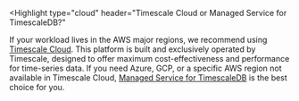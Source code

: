 <Highlight
  type="cloud"
  header="Timescale Cloud or Managed Service for TimescaleDB?"
>
  If your workload lives in the AWS major regions, we recommend using [Timescale
  Cloud](/use-timescale/latest/services/). This platform is built and exclusively operated by
  Timescale, designed to offer maximum cost-effectiveness and performance for
  time-series data. If you need Azure, GCP, or a specific AWS region not
  available in Timescale Cloud, [Managed Service for TimescaleDB](/mst/latest/)
  is the best choice for you.
</Highlight>
